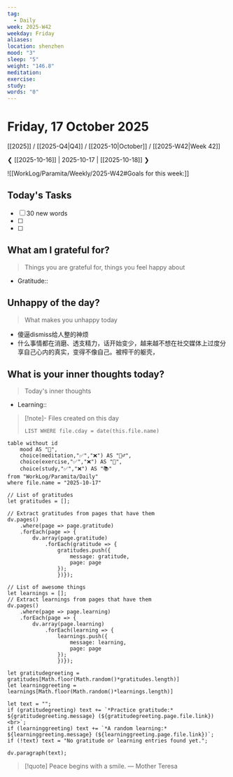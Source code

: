 ```yaml
---
tag:
  - Daily
week: 2025-W42
weekday: Friday
aliases:
location: shenzhen
mood: "3"
sleep: "5"
weight: "146.8"
meditation:
exercise:
study:
words: "0"
---
```

# Friday, 17 October 2025
[[2025]] / [[2025-Q4|Q4]] / [[2025-10|October]] / [[2025-W42|Week 42]]

❮ [[2025-10-16]] | 2025-10-17 | [[2025-10-18]] ❯

![[WorkLog/Paramita/Weekly/2025-W42#Goals for this week:]]

## Today's Tasks
 - [ ] 30 new words
 - [ ] 
 - [ ] 

## What am I grateful for? 
> Things you are grateful for, things you feel happy about
-  Gratitude:: 

## Unhappy of the day?
> What makes you unhappy today
- 傻逼dismiss给人整的神烦
- 什么事情都在消磨、透支精力，话开始变少，越来越不想在社交媒体上过度分享自己心内的真实，变得不像自己。被榨干的躯壳，

## What is your inner thoughts today? 
> Today's inner thoughts
- Learning:: 

> [!note]- Files created on this day
>```dataview  
>LIST WHERE file.cday = date(this.file.name)
>```

```dataview
table without id
	mood AS "🌄",
	choice(meditation,"✅","❌") AS "🧘‍♂️",
	choice(exercise,"✅","❌") AS "💪",
	choice(study,"✅","❌") AS "📚"
from "WorkLog/Paramita/Daily"
where file.name = "2025-10-17"
```
```dataviewjs
// List of gratitudes
let gratitudes = [];

// Extract gratitudes from pages that have them
dv.pages()
	.where(page => page.gratitude)
	.forEach(page => {
		dv.array(page.gratitude)
			.forEach(gratitude => {
				gratitudes.push({
					message: gratitude,
					page: page
				});
				})});

// List of awesome things
let learnings = [];
// Extract learnings from pages that have them
dv.pages()
	.where(page => page.learning)
	.forEach(page => {
		dv.array(page.learning)
			.forEach(learning => {
				learnings.push({
					message: learning,
					page: page
				});
				})});

let gratitudegreeting = gratitudes[Math.floor(Math.random()*gratitudes.length)] 
let learninggreeting = learnings[Math.floor(Math.random()*learnings.length)]

let text = "";
if (gratitudegreeting) text += `*Practice gratitude:* ${gratitudegreeting.message} (${gratitudegreeting.page.file.link})<br>`;
if (learninggreeting) text += `*A random learning:* ${learninggreeting.message} (${learninggreeting.page.file.link})`;
if (!text) text = "No gratitude or learning entries found yet.";

dv.paragraph(text);
```

> [!quote] Peace begins with a smile.
> — Mother Teresa
